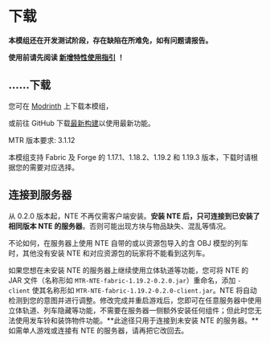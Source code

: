 # 下载

**本模组还在开发测试阶段，存在缺陷在所难免，如有问题请报告。**



**使用前请先阅读 [新增特性使用指引](feature.md) ！**



## ……下载

您可在 [Modrinth](https://modrinth.com/mod/mtr-nte/versions) 上下载本模组，

或前往 GitHub 下载[最新构建](https://github.com/zbx1425/mtr-nte/actions)以使用最新功能。

MTR 版本要求: 3.1.12

本模组支持 Fabric 及 Forge 的 1.17.1、1.18.2、1.19.2 和 1.19.3 版本，下载时请根据您的需要对应选择。



## 连接到服务器

从 0.2.0 版本起，NTE 不再仅需客户端安装。**安装 NTE 后，只可连接到已安装了相同版本 NTE 的服务器**。否则可能出现方块与物品缺失、混乱等情况。

不论如何，在服务器上使用 NTE 自带的或以资源包导入的含 OBJ 模型的列车时，其他没有安装 NTE 和对应资源包的玩家将不能看到这列车。

如果您想在未安装 NTE 的服务器上继续使用立体轨道等功能，您可将 NTE 的 JAR 文件（名称形如 `MTR-NTE-fabric-1.19.2-0.2.0.jar`）重命名，添加 `-client` 使其名称形如 `MTR-NTE-fabric-1.19.2-0.2.0-client.jar`。NTE 将自动检测到您的意图并进行调整。修改完成并重启游戏后，您即可在任意服务器中使用立体轨道、列车隐藏等功能，不需要在服务器一侧额外安装任何组件；但此时您无法使用发车铃和装饰物件功能。**此途径只用于连接到未安装 NTE 的服务器。**如需单人游戏或连接有 NTE 的服务器，请再把它改回去。
